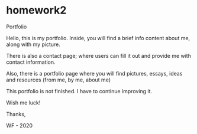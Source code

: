 # homework2
Portfolio

Hello, this is my portfolio. Inside, you will find a brief info content about me, along with my picture.

There is also a contact page; where users can fill it out and provide me with contact information.

Also, there is a portfolio page where you will find pictures, essays, ideas and resources (from me, by me, about me)

This portfolio is not finished. I have to continue improving it. 

Wish me luck!

Thanks,

WF - 2020
